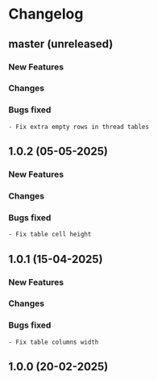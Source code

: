 # Changelog

## master (unreleased)
	
### New Features
    
### Changes

### Bugs fixed

    - Fix extra empty rows in thread tables

## 1.0.2 (05-05-2025)
	
### New Features
    
### Changes

### Bugs fixed 

    - Fix table cell height

## 1.0.1 (15-04-2025)
	
### New Features
    
### Changes
     
### Bugs fixed

    - Fix table columns width 

## 1.0.0 (20-02-2025)
